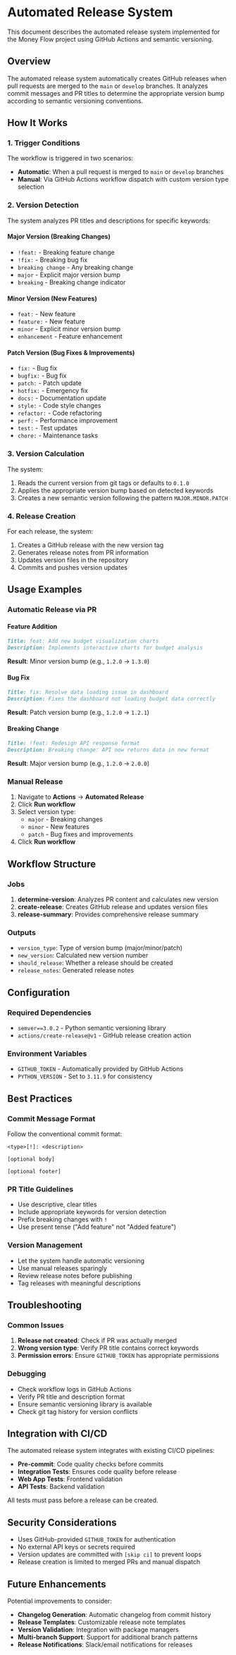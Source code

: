 # Automated Release System

This document describes the automated release system implemented for the Money Flow project using GitHub Actions and semantic versioning.

## Overview

The automated release system automatically creates GitHub releases when pull requests are merged to the `main` or `develop` branches. It analyzes commit messages and PR titles to determine the appropriate version bump according to semantic versioning conventions.

## How It Works

### 1. Trigger Conditions

The workflow is triggered in two scenarios:

- **Automatic**: When a pull request is merged to `main` or `develop` branches
- **Manual**: Via GitHub Actions workflow dispatch with custom version type selection

### 2. Version Detection

The system analyzes PR titles and descriptions for specific keywords:

#### Major Version (Breaking Changes)
- `!feat:` - Breaking feature change
- `!fix:` - Breaking bug fix
- `breaking change` - Any breaking change
- `major` - Explicit major version bump
- `breaking` - Breaking change indicator

#### Minor Version (New Features)
- `feat:` - New feature
- `feature:` - New feature
- `minor` - Explicit minor version bump
- `enhancement` - Feature enhancement

#### Patch Version (Bug Fixes & Improvements)
- `fix:` - Bug fix
- `bugfix:` - Bug fix
- `patch:` - Patch update
- `hotfix:` - Emergency fix
- `docs:` - Documentation update
- `style:` - Code style changes
- `refactor:` - Code refactoring
- `perf:` - Performance improvement
- `test:` - Test updates
- `chore:` - Maintenance tasks

### 3. Version Calculation

The system:
1. Reads the current version from git tags or defaults to `0.1.0`
2. Applies the appropriate version bump based on detected keywords
3. Creates a new semantic version following the pattern `MAJOR.MINOR.PATCH`

### 4. Release Creation

For each release, the system:
1. Creates a GitHub release with the new version tag
2. Generates release notes from PR information
3. Updates version files in the repository
4. Commits and pushes version updates

## Usage Examples

### Automatic Release via PR

#### Feature Addition
```markdown
Title: feat: Add new budget visualization charts
Description: Implements interactive charts for budget analysis
```
**Result**: Minor version bump (e.g., `1.2.0` → `1.3.0`)

#### Bug Fix
```markdown
Title: fix: Resolve data loading issue in dashboard
Description: Fixes the dashboard not loading budget data correctly
```
**Result**: Patch version bump (e.g., `1.2.0` → `1.2.1`)

#### Breaking Change
```markdown
Title: !feat: Redesign API response format
Description: Breaking change: API now returns data in new format
```
**Result**: Major version bump (e.g., `1.2.0` → `2.0.0`)

### Manual Release

1. Navigate to **Actions** → **Automated Release**
2. Click **Run workflow**
3. Select version type:
   - `major` - Breaking changes
   - `minor` - New features
   - `patch` - Bug fixes and improvements
4. Click **Run workflow**

## Workflow Structure

### Jobs

1. **determine-version**: Analyzes PR content and calculates new version
2. **create-release**: Creates GitHub release and updates version files
3. **release-summary**: Provides comprehensive release summary

### Outputs

- `version_type`: Type of version bump (major/minor/patch)
- `new_version`: Calculated new version number
- `should_release`: Whether a release should be created
- `release_notes`: Generated release notes

## Configuration

### Required Dependencies

- `semver==3.0.2` - Python semantic versioning library
- `actions/create-release@v1` - GitHub release creation action

### Environment Variables

- `GITHUB_TOKEN` - Automatically provided by GitHub Actions
- `PYTHON_VERSION` - Set to `3.11.9` for consistency

## Best Practices

### Commit Message Format

Follow the conventional commit format:
```
<type>[!]: <description>

[optional body]

[optional footer]
```

### PR Title Guidelines

- Use descriptive, clear titles
- Include appropriate keywords for version detection
- Prefix breaking changes with `!`
- Use present tense ("Add feature" not "Added feature")

### Version Management

- Let the system handle automatic versioning
- Use manual releases sparingly
- Review release notes before publishing
- Tag releases with meaningful descriptions

## Troubleshooting

### Common Issues

1. **Release not created**: Check if PR was actually merged
2. **Wrong version type**: Verify PR title contains correct keywords
3. **Permission errors**: Ensure `GITHUB_TOKEN` has appropriate permissions

### Debugging

- Check workflow logs in GitHub Actions
- Verify PR title and description format
- Ensure semantic versioning library is available
- Check git tag history for version conflicts

## Integration with CI/CD

The automated release system integrates with existing CI/CD pipelines:

- **Pre-commit**: Code quality checks before commits
- **Integration Tests**: Ensures code quality before release
- **Web App Tests**: Frontend validation
- **API Tests**: Backend validation

All tests must pass before a release can be created.

## Security Considerations

- Uses GitHub-provided `GITHUB_TOKEN` for authentication
- No external API keys or secrets required
- Version updates are committed with `[skip ci]` to prevent loops
- Release creation is limited to merged PRs and manual dispatch

## Future Enhancements

Potential improvements to consider:

- **Changelog Generation**: Automatic changelog from commit history
- **Release Templates**: Customizable release note templates
- **Version Validation**: Integration with package managers
- **Multi-branch Support**: Support for additional branch patterns
- **Release Notifications**: Slack/email notifications for releases
